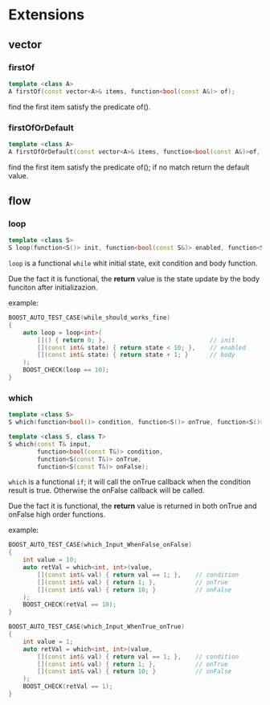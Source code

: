 # Extensions

## vector

### firstOf

```c++
template <class A>
A firstOf(const vector<A>& items, function<bool(const A&)> of);

```

find the first item satisfy the predicate of().


### firstOfOrDefault

```c++
template <class A>
A firstOfOrDefault(const vector<A>& items, function<bool(const A&)>of, const A& def);
```

find the first item satisfy the predicate of(); if no match return the default value.

## flow

### loop

```c++
template <class S>
S loop(function<S()> init, function<bool(const S&)> enabled, function<S(const S&)> body)
```

`loop` is a functional `while` whit initial state, exit condition and body function.

Due the fact it is functional, the **return** value is the state update by the body funciton after initializazion.

example:

```c++
BOOST_AUTO_TEST_CASE(while_should_works_fine)
{
    auto loop = loop<int>(
        []() { return 0; },                             // init
        [](const int& state) { return state < 10; },    // enabled
        [](const int& state) { return state + 1; }      // body
    );
    BOOST_CHECK(loop == 10);
}
```

### which

```c++
template <class S>
S which(function<bool()> condition, function<S()> onTrue, function<S()> onFalse);

template <class S, class T>
S which(const T& input,
        function<bool(const T&)> condition,
        function<S(const T&)> onTrue,
        function<S(const T&)> onFalse);

```

`which` is a functional `if`; it will call the onTrue callback when the condition result is true.
Otherwise the onFalse callback will be called.

Due the fact it is functional, the **return** value is returned in both onTrue and onFalse high order functions.

example:

```c++
BOOST_AUTO_TEST_CASE(which_Input_WhenFalse_onFalse)
{
    int value = 10;
    auto retVal = which<int, int>(value,
        [](const int& val) { return val == 1; },    // condition
        [](const int& val) { return 1; },           // onTrue
        [](const int& val) { return 10; }           // onFalse
    );
    BOOST_CHECK(retVal == 10);
}

BOOST_AUTO_TEST_CASE(which_Input_WhenTrue_onTrue)
{
    int value = 1;
    auto retVal = which<int, int>(value,
        [](const int& val) { return val == 1; },    // condition
        [](const int& val) { return 1; },           // onTrue
        [](const int& val) { return 10; }           // onFalse
    );
    BOOST_CHECK(retVal == 1);
}
```
